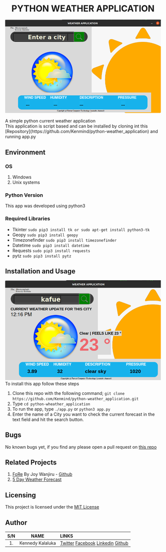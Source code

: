 <h1><center>PYTHON WEATHER APPLICATION</center></h1>

![APP](images/cover_md.png)

<p>A simple python current weather application<br>This application is script based and can be installed by cloning int this [Repository](https://github.com/Kenmind/python-weather_application) and running app.py </p>

## Environment

### OS
1. Windows
2. Unix systems

### Python Version
This app was developed using python3

### Required Libraries
- Tkinter
	```sudo pip3 install tk or sudo apt-get install python3-tk```
- Geopy
	```sudo pip3 install geopy```
- Timezonefinder
	```sudo pip3 install timezonefinder```
- Datetime
	```sudo pip3 install datetime```
- Requests
	```sudo pip3 install requests```
- pytz
	```sudo pip3 install pytz```

## Installation and Usage

![APP](images/cover_md1.png)
To install this app follow these steps
1. Clone this repo with the following command;
```git clone https://github.com/Kenmind/python-weather_application.git```
2. Type 
```cd python-wheather_application```
3. To run the app, type
```./app.py``` or ```python3 app.py```
4. Enter the name of a City you want to check the current forecast in the text field and hit the search button.

## Bugs
No known bugs yet, if you find any please open a pull request on [this repo](https://github.com/Kenmind/python-weather_application/pulls)


## Related Projects
1. [FoRe](https://github.com/Her-o1/weather_project) By Joy Wanjiru - [Github](https://github.com/Joy879)
2. [5 Day Weather Forecast](https://github.com/jsubroto/5-day-weather-forecast)

## Licensing
This project is licensed under the [MIT License](https://github.com/Kenmind/python-weather_application/blob/main/LICENSE)

## Author
|S/N | NAME | LINKS |
| :---: | :-----: | :----- |
| 1. | Kennedy Kalaluka | [Twitter](https://twitter.com/Kennedy_Sibeso) [Facebook](https://www.facebook.com/kennedysimasiku.kalalukasibeso) [Linkedin](https://linkedin.com/in/kennedykalaluka) [Github](https://github.com/Kenmind) |
